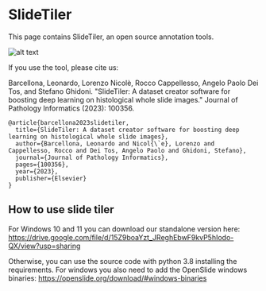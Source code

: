 # SlideTiler

This page contains SlideTiler, an open source annotation tools. 

![alt text](https://github.com/leobarcellona/SlideTiler/blob/main/images/slidetiler_example.gif "SlideTiler")

If you use the tool, please cite us:

Barcellona, Leonardo, Lorenzo Nicolè, Rocco Cappellesso, Angelo Paolo Dei Tos, and Stefano Ghidoni. "SlideTiler: A dataset creator software for boosting deep learning on histological whole slide images." Journal of Pathology Informatics (2023): 100356.


    @article{barcellona2023slidetiler,
      title={SlideTiler: A dataset creator software for boosting deep learning on histological whole slide images},
      author={Barcellona, Leonardo and Nicol{\`e}, Lorenzo and Cappellesso, Rocco and Dei Tos, Angelo Paolo and Ghidoni, Stefano},
      journal={Journal of Pathology Informatics},
      pages={100356},
      year={2023},
      publisher={Elsevier}
    }


## How to use slide tiler
For Windows 10 and 11 you can download our standalone version here: https://drive.google.com/file/d/15Z9boaYzt_JReghEbwF9kvP5hIodo-QX/view?usp=sharing

Otherwise, you can use the source code with python 3.8 installing the requirements. For windows you also need to add the OpenSlide windows binaries: https://openslide.org/download/#windows-binaries


